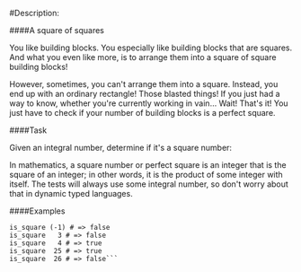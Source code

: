 #Description:

####A square of squares

You like building blocks. You especially like building blocks that are squares. And what you even like more, is to arrange them into a square of square building blocks!

However, sometimes, you can't arrange them into a square. Instead, you end up with an ordinary rectangle! Those blasted things! If you just had a way to know, whether you're currently working in vain… Wait! That's it! You just have to check if your number of building blocks is a perfect square.

####Task

Given an integral number, determine if it's a square number:

In mathematics, a square number or perfect square is an integer that is the square of an integer; in other words, it is the product of some integer with itself.
The tests will always use some integral number, so don't worry about that in dynamic typed languages.

####Examples

```
is_square (-1) # => false
is_square   3 # => false
is_square   4 # => true
is_square  25 # => true
is_square  26 # => false```

